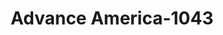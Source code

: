 ---
f_zip-code: 35016
f_state-code: AL
title: Advance America-1043
f_phone: 256-586-6126
f_city-only: Arab
f_address: 1446 N Brindlee Mountain Pkwy Arab
f_location-unique-id: '1043'
slug: advance-america-1043
updated-on: '2024-05-30T13:46:58.046Z'
created-on: '2024-05-30T13:36:59.803Z'
published-on: '2024-05-30T13:54:32.469Z'
f_city-state: cms/city/arab-al.md
f_company: cms/company/advance-america.md
f_state: cms/state/alabama.md
layout: '[payday-loan].html'
tags: payday-loan
---